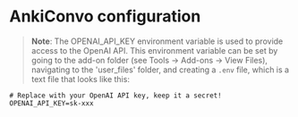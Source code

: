 # AnkiConvo configuration
> **Note**: The OPENAI_API_KEY environment variable is used to provide access to the OpenAI API. This environment variable can be set by going to the add-on folder (see Tools -> Add-ons -> View Files), navigating to the 'user_files' folder, and creating a `.env` file, which is a text file that looks like this:
```
# Replace with your OpenAI API key, keep it a secret!
OPENAI_API_KEY=sk-xxx
```
